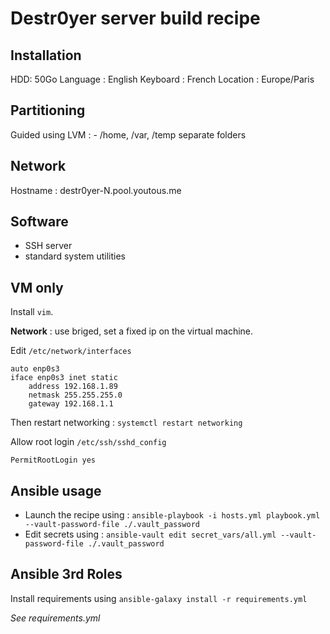 # Destr0yer server build recipe

## Installation
HDD: 50Go
Language : English
Keyboard : French
Location : Europe/Paris

## Partitioning
Guided using LVM :
	- /home, /var, /temp separate folders

## Network

Hostname : destr0yer-N.pool.youtous.me

## Software

- SSH server
- standard system utilities

## VM only

Install `vim`.

**Network** : use briged, set a fixed ip on the virtual machine.


Edit `/etc/network/interfaces`
```
auto enp0s3
iface enp0s3 inet static
	address 192.168.1.89
	netmask 255.255.255.0
	gateway 192.168.1.1
```

Then restart networking : `systemctl restart networking`

Allow root login `/etc/ssh/sshd_config`
```
PermitRootLogin yes
```

## Ansible usage

- Launch the recipe using : `ansible-playbook -i hosts.yml playbook.yml --vault-password-file ./.vault_password`
- Edit secrets using  : `ansible-vault edit secret_vars/all.yml --vault-password-file ./.vault_password`

## Ansible 3rd Roles

Install requirements using
`ansible-galaxy install -r requirements.yml`

*See requirements.yml*